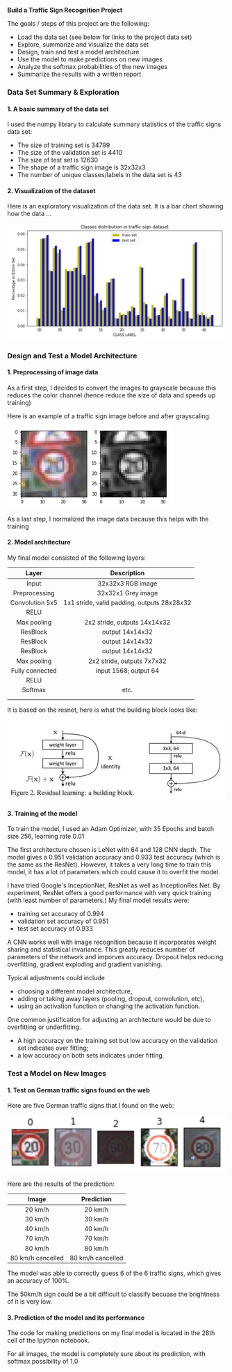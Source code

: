 **Build a Traffic Sign Recognition Project**

The goals / steps of this project are the following:
* Load the data set (see below for links to the project data set)
* Explore, summarize and visualize the data set
* Design, train and test a model architecture
* Use the model to make predictions on new images
* Analyze the softmax probabilities of the new images
* Summarize the results with a written report

[//]: # (Image References)

[image1]: ./demo/visualization.jpg "Visualization"
[image2]: ./demo/grayscale.jpg "Grayscaling"
[image3]: ./demo/traffic_sign.jpg
[image4]: ./demo/resnet.jpg

### Data Set Summary & Exploration

#### 1. A basic summary of the data set

I used the numpy library to calculate summary statistics of the traffic
signs data set:

* The size of training set is 34799
* The size of the validation set is 4410
* The size of test set is 12630
* The shape of a traffic sign image is 32x32x3
* The number of unique classes/labels in the data set is 43

#### 2. Visualization of the dataset

Here is an exploratory visualization of the data set. It is a bar chart showing how the data ...

![alt text][image1]

### Design and Test a Model Architecture

#### 1. Preprocessing of image data

As a first step, I decided to convert the images to grayscale because this reduces the color channel (hence reduce the size of data and speeds up training)

Here is an example of a traffic sign image before and after grayscaling.

![alt text][image2]

As a last step, I normalized the image data because this helps with the training


#### 2. Model architecture

My final model consisted of the following layers:

| Layer         		|     Description	        					| 
|:---------------------:|:---------------------------------------------:| 
| Input         		| 32x32x3 RGB image   							|
| Preprocessing			| 32x32x1 Grey image							|
| Convolution 5x5     	| 1x1 stride, valid padding, outputs 28x28x32 	|
| RELU					|												|
| Max pooling	      	| 2x2 stride,  outputs 14x14x32 				|
| ResBlock 			    | output 14x14x32      							|
| ResBlock 			    | output 14x14x32      							|
| ResBlock 			    | output 14x14x32      							|
| Max pooling	      	| 2x2 stride,  outputs 7x7x32 					|
| Fully connected		| input 1568; output 64        					|
| RELU					|												|
| Softmax				| etc.        									|
|						|												|
|						|												|
 
It is based on the resnet, here is what the building block looks like:

![alt text][image4]

#### 3. Training of the model

To train the model, I used an Adam Optimizer, with 35 Epochs and batch size 256, learning rate 0.01

The first architecture chosen is LeNet with 64 and 128 CNN depth. The model gives a 0.951 validation accuracy and 0.933 test accuracy (which is the same as the ResNet). However, it takes a very long time to train this model, it has a lot of parameters which could cause it to overfit the model.

I have tried Google's InceptionNet, ResNet as well as InceptionRes Net. By experiment, ResNet offers a good performance with very quick training (with least number of parameters.) My final model results were:
* training set accuracy of 0.994
* validation set accuracy of 0.951
* test set accuracy of 0.933

A CNN works well with image recognition because it incorporates weight sharing and statistical invariance. This greatly reduces number of parameters of the network and imporves accuracy. Dropout helps reducing overfitting, gradient exploding and gradient vanishing.

Typical adjustments could include 
- choosing a different model architecture, 
- adding or taking away layers (pooling, dropout, convolution, etc), 
- using an activation function or changing the activation function. 

One common justification for adjusting an architecture would be due to overfitting or underfitting. 
- A high accuracy on the training set but low accuracy on the validation set indicates over fitting; 
- a low accuracy on both sets indicates under fitting.


### Test a Model on New Images

#### 1. Test on German traffic signs found on the web 

Here are five German traffic signs that I found on the web:

![alt text][image3] 

Here are the results of the prediction:

| Image			        |     Prediction	        					| 
|:---------------------:|:---------------------------------------------:| 
| 20 km/h	      		| 20 km/h						 				|
| 30 km/h	      		| 30 km/h						 				|
| 40 km/h	      		| 40 km/h						 				|
| 70 km/h	      		| 70 km/h						 				|
| 80 km/h	      		| 80 km/h						 				|
| 80 km/h cancelled     | 80 km/h cancelled								|


The model was able to correctly guess 6 of the 6 traffic signs, which gives an accuracy of 100%.

The 50km/h sign could be a bit difficult to classify becuase the brightness of it is very low.

#### 3. Prediction of the model and its performance

The code for making predictions on my final model is located in the 28th cell of the Ipython notebook.

For all images, the model is completely sure about its prediction, with softmax possibility of 1.0


